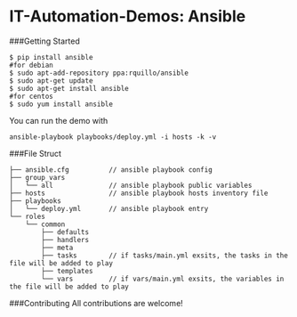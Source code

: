 # IT-Automation-Demos: Ansible

###Getting Started
```Swfit
$ pip install ansible
#for debian
$ sudo apt-add-repository ppa:rquillo/ansible
$ sudo apt-get update
$ sudo apt-get install ansible
#for centos
$ sudo yum install ansible
```

You can run the demo with 
```Swfit
ansible-playbook playbooks/deploy.yml -i hosts -k -v
```

###File Struct
```Swfit
├── ansible.cfg          // ansible playbook config
├── group_vars
│   └── all              // ansible playbook public variables
├── hosts                // ansible playbook hosts inventory file
├── playbooks
│   └── deploy.yml       // ansible playbook entry
└── roles
    └── common
        ├── defaults     
        ├── handlers
        ├── meta
        ├── tasks        // if tasks/main.yml exsits, the tasks in the file will be added to play
        ├── templates
        └── vars         // if vars/main.yml exsits, the variables in the file will be added to play
```

###Contributing
All contributions are welcome!
